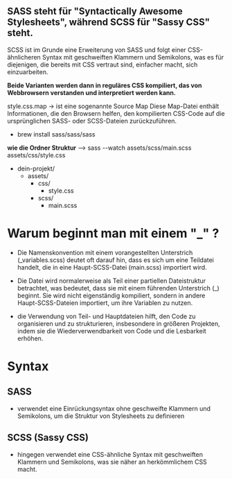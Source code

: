 ## SASS steht für "Syntactically Awesome Stylesheets", während SCSS für "Sassy CSS" steht.

SCSS ist im Grunde eine Erweiterung von SASS und folgt einer CSS-ähnlicheren Syntax mit geschweiften Klammern und Semikolons, was es für diejenigen, die bereits mit CSS vertraut sind, einfacher macht, sich einzuarbeiten.

**Beide Varianten werden dann in reguläres CSS kompiliert, das von Webbrowsern verstanden und interpretiert werden kann.**


style.css.map -> ist eine sogenannte Source Map
Diese Map-Datei enthält Informationen, die den Browsern helfen, den kompilierten CSS-Code auf die ursprünglichen SASS- oder SCSS-Dateien zurückzuführen.

+ brew install sass/sass/sass

**wie die Ordner Struktur** --> sass --watch assets/scss/main.scss assets/css/style.css
- dein-projekt/
  - assets/
    - css/
      - style.css
    - scss/
      - main.scss
      

# Warum beginnt man mit einem "_" ?
-  Die Namenskonvention mit einem vorangestellten Unterstrich (_variables.scss) deutet oft darauf hin, dass es sich um eine Teildatei handelt, die in eine Haupt-SCSS-Datei (main.scss) importiert wird.

- Die Datei wird normalerweise als Teil einer partiellen Dateistruktur betrachtet, was bedeutet, dass sie mit einem führenden Unterstrich (_) beginnt. Sie wird nicht eigenständig kompiliert, sondern in andere Haupt-SCSS-Dateien importiert, um ihre Variablen zu nutzen.

- die Verwendung von Teil- und Hauptdateien hilft, den Code zu organisieren und zu strukturieren, insbesondere in größeren Projekten, indem sie die Wiederverwendbarkeit von Code und die Lesbarkeit erhöhen.

# Syntax
## SASS
- verwendet eine Einrückungsyntax ohne geschweifte Klammern und Semikolons, um die Struktur von Stylesheets zu definieren

## SCSS (Sassy CSS) 
- hingegen verwendet eine CSS-ähnliche Syntax mit geschweiften Klammern und Semikolons, was sie näher an herkömmlichem CSS macht.